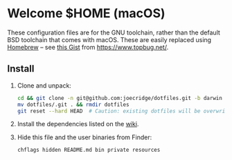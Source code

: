 # Welcome $HOME (macOS)

These configuration files are for the GNU toolchain, rather than the default
BSD toolchain that comes with macOS. These are easily replaced using
[Homebrew][] – see [this Gist][gist] from <https://www.topbug.net/>.

## Install

1.  Clone and unpack:

    ```bash
    cd && git clone -n git@github.com:joecridge/dotfiles.git -b darwin
    mv dotfiles/.git . && rmdir dotfiles
    git reset --hard HEAD  # Caution: existing dotfiles will be overwritten!
    ```

2.  Install the dependencies listed on the [wiki][].

3.  Hide this file and the user binaries from Finder:

    ```bash
    chflags hidden README.md bin private resources
    ```

[Homebrew]: http://brew.sh/
[gist]: https://gist.github.com/xuhdev/8b1b16fb802f6870729038ce3789568f
[wiki]: https://github.com/joecridge/dotfiles/wiki
[xuhdev]: https://github.com/xuhdev
